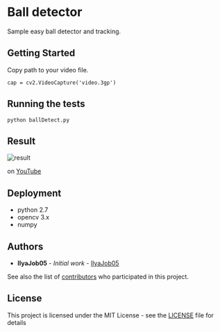 # Ball detector

Sample easy ball detector and tracking.

## Getting Started

Copy path to your video file.
```
cap = cv2.VideoCapture('video.3gp')
```

## Running the tests
```
python ballDetect.py
```

## Result

![result](https://i.ytimg.com/vi/4ASTeja1UXI/maxresdefault.jpg)

on [YouTube](https://youtu.be/4ASTeja1UXI)

## Deployment
* python 2.7
* opencv 3.x
* numpy

## Authors
* **IlyaJob05** - *Initial work* - [IlyaJob05](https://github.com/ilyajob05)

See also the list of [contributors](https://github.com/your/project/contributors) who participated in this project.

## License
This project is licensed under the MIT License - see the [LICENSE](LICENSE) file for details
